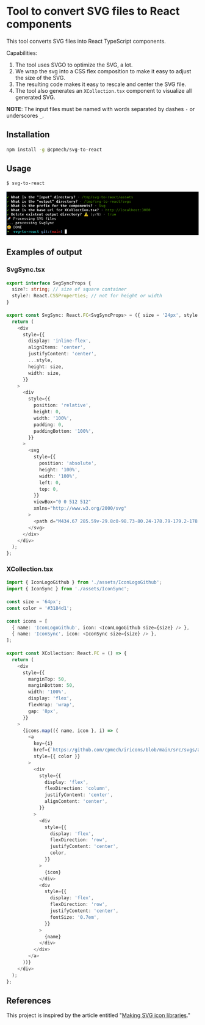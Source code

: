 # Tool to convert SVG files to React components

This tool converts SVG files into React TypeScript components.

Capabilities:

1. The tool uses SVGO to optimize the SVG, a lot.
2. We wrap the svg into a CSS flex composition to make it easy to adjust the size of the SVG.
3. The resulting code makes it easy to rescale and center the SVG file.
4. The tool also generates an `XCollection.tsx` component to visualize all generated SVG.

**NOTE**: The input files must be named with words separated by dashes `-` or underscores `_`.

## Installation

```bash
npm install -g @cpmech/svg-to-react
```

## Usage

```bash
$ svg-to-react
```

![](docs/fig-usage.png)

## Examples of output

### SvgSync.tsx

```typescript
export interface SvgSyncProps {
  size?: string; // size of square container
  style?: React.CSSProperties; // not for height or width
}

export const SvgSync: React.FC<SvgSyncProps> = ({ size = '24px', style }) => {
  return (
    <div
      style={{
        display: 'inline-flex',
        alignItems: 'center',
        justifyContent: 'center',
        ...style,
        height: size,
        width: size,
      }}
    >
      <div
        style={{
          position: 'relative',
          height: 0,
          width: '100%',
          padding: 0,
          paddingBottom: '100%',
        }}
      >
        <svg
          style={{
            position: 'absolute',
            height: '100%',
            width: '100%',
            left: 0,
            top: 0,
          }}
          viewBox="0 0 512 512"
          xmlns="http://www.w3.org/2000/svg"
        >
          <path d="M434.67 285.59v-29.8c0-98.73-80.24-178.79-179.2-178.79a179 179 0 00-140.14 67.36m-38.53 82v29.8C76.8 355 157 435 256 435a180.45 180.45 0 00140-66.92" fill="none" stroke="currentColor" strokeLinecap="round" strokeLinejoin="round" strokeWidth="32"/><path fill="none" stroke="currentColor" strokeLinecap="round" strokeLinejoin="round" strokeWidth="32" d="M32 256l44-44 46 44m358 0l-44 44-46-44"/>
        </svg>
      </div>
    </div>
  );
};
```

### XCollection.tsx

```typescript
import { IconLogoGithub } from './assets/IconLogoGithub';
import { IconSync } from './assets/IconSync';

const size = '64px';
const color = '#3184d1';

const icons = [
  { name: 'IconLogoGithub', icon: <IconLogoGithub size={size} /> },
  { name: 'IconSync', icon: <IconSync size={size} /> },
];

export const XCollection: React.FC = () => {
  return (
    <div
      style={{
        marginTop: 50,
        marginBottom: 50,
        width: '100%',
        display: 'flex',
        flexWrap: 'wrap',
        gap: '8px',
      }}
    >
      {icons.map(({ name, icon }, i) => (
        <a
          key={i}
          href={`https://github.com/cpmech/iricons/blob/main/src/svgs/assets/${name}.tsx`}
          style={{ color }}
        >
          <div
            style={{
              display: 'flex',
              flexDirection: 'column',
              justifyContent: 'center',
              alignContent: 'center',
            }}
          >
            <div
              style={{
                display: 'flex',
                flexDirection: 'row',
                justifyContent: 'center',
                color,
              }}
            >
              {icon}
            </div>
            <div
              style={{
                display: 'flex',
                flexDirection: 'row',
                justifyContent: 'center',
                fontSize: '0.7em',
              }}
            >
              {name}
            </div>
          </div>
        </a>
      ))}
    </div>
  );
};
```

## References

This project is inspired by the article entitled "[Making SVG icon libraries](http://nicolasgallagher.com/making-svg-icon-libraries-for-react-apps)."
